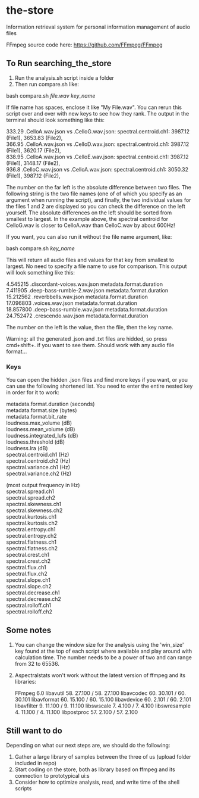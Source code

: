 # the-store
Information retrieval system for personal information management of audio files

FFmpeg source code here: https://github.com/FFmpeg/FFmpeg

## To Run searching_the_store
1. Run the analysis.sh script inside a folder
2. Then run compare.sh like:

bash compare.sh *file.wav* *key_name*

If file name has spaces, enclose it like "My File.wav". You can rerun this script over and over with new keys to see how they rank. The output in the terminal should look something like this:

333.29 .CelloA.wav.json vs .CelloG.wav.json: spectral.centroid.ch1: 3987.12 (File1), 3653.83 (File2),  
366.95 .CelloA.wav.json vs .CelloD.wav.json: spectral.centroid.ch1: 3987.12 (File1), 3620.17 (File2),  
838.95 .CelloA.wav.json vs .CelloE.wav.json: spectral.centroid.ch1: 3987.12 (File1), 3148.17 (File2),  
936.8 .CelloC.wav.json vs .CelloA.wav.json: spectral.centroid.ch1: 3050.32 (File1), 3987.12 (File2),

The number on the far left is the absolute difference between two files. The following string is the two file names (one of of which you specify as an argument when running the script), and finally, the two individual values for the files 1 and 2 are displayed so you can check the difference on the left yourself. The absolute differences on the left should be sorted from smallest to largest. In the example above, the spectral centroid for CelloG.wav is closer to CelloA.wav than CelloC.wav by about 600Hz!

If you want, you can also run it without the file name argument, like:

bash compare.sh *key_name*

This will return all audio files and values for that key from smallest to largest. No need to specify a file name to use for comparison. This output will look something like this:

4.545215 .discordant-voices.wav.json  metadata.format.duration  
7.411905 .deep-bass-rumble-2.wav.json  metadata.format.duration  
15.212562 .reverbbells.wav.json  metadata.format.duration  
17.096803 .voices.wav.json  metadata.format.duration  
18.857800 .deep-bass-rumble.wav.json  metadata.format.duration  
24.752472 .crescendo.wav.json  metadata.format.duration  

The number on the left is the value, then the file, then the key name.

Warning: all the generated .json and .txt files are hidded, so press cmd+shift+. if you want to see them. Should work with any audio file format...

### Keys
You can open the hidden .json files and find more keys if you want, or you can use the following shortened list. You need to enter the entire nested key in order for it to work:

metadata.format.duration (seconds)  
metadata.format.size (bytes)  
metadata.format.bit_rate  
loudness.max_volume (dB)  
loudness.mean_volume (dB)  
loudness.integrated_lufs (dB)  
loudness.threshold (dB)  
loudness.lra (dB)  
spectral.centroid.ch1 (Hz)  
spectral.centroid.ch2 (Hz)  
spectral.variance.ch1 (Hz)  
spectral.variance.ch2 (Hz)  

(most output frequency in Hz)  
spectral.spread.ch1  
spectral.spread.ch2  
spectral.skewness.ch1  
spectral.skewness.ch2  
spectral.kurtosis.ch1  
spectral.kurtosis.ch2  
spectral.entropy.ch1  
spectral.entropy.ch2  
spectral.flatness.ch1  
spectral.flatness.ch2  
spectral.crest.ch1  
spectral.crest.ch2  
spectral.flux.ch1  
spectral.flux.ch2  
spectral.slope.ch1  
spectral.slope.ch2  
spectral.decrease.ch1  
spectral.decrease.ch2  
spectral.rolloff.ch1  
spectral.rolloff.ch2  


## Some notes
1. You can change the window size for the analysis using the 'win_size' key found at the top of each script where available and play around with calculation time. The number needs to be a power of two and can range from 32 to 65536.
2. Aspectralstats won't work without the latest version of ffmpeg and its libraries:

    FFmpeg 6.0
    libavutil      58. 27.100 / 58. 27.100
    libavcodec     60. 30.101 / 60. 30.101
    libavformat    60. 15.100 / 60. 15.100
    libavdevice    60.  2.101 / 60.  2.101
    libavfilter     9. 11.100 /  9. 11.100
    libswscale      7.  4.100 /  7.  4.100
    libswresample   4. 11.100 /  4. 11.100
    libpostproc    57.  2.100 / 57.  2.100

## Still want to do
Depending on what our next steps are, we should do the following:

1. Gather a large library of samples between the three of us (upload folder included in repo)
2. Start coding on the store, both as library based on ffmpeg and its connection to prototypical ui:s
3. Consider how to optimize analysis, read, and write time of the shell scripts
